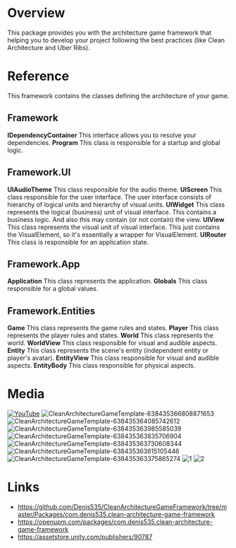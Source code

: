 # Overview
This package provides you with the architecture game framework that helping you to develop your project following the best practices (like Clean Architecture and Uber Ribs).

# Reference
This framework contains the classes defining the architecture of your game.

## Framework
**IDependencyContainer**
This interface allows you to resolve your dependencies.
**Program**
This class is responsible for a startup and global logic.

## Framework.UI
**UIAudioTheme**
This class responsible for the audio theme.
**UIScreen**
This class responsible for the user interface. The user interface consists of hierarchy of logical units and hierarchy of visual units.
**UIWidget**
This class represents the logical (business) unit of visual interface. This contains a business logic. And also this may contain (or not contain) the view.
**UIView**
This class represents the visual unit of visual interface.
This just contains the VisualElement, so it's essentially a wrapper for VisualElement.
**UIRouter**
This class is responsible for an application state.

## Framework.App
**Application**
This class represents the application.
**Globals**
This class responsible for a global values.

## Framework.Entities
**Game**
This class represents the game rules and states.
**Player**
This class represents the player rules and states.
**World**
This class represents the world.
**WorldView**
This class responsible for visual and audible aspects.
**Entity**
This class represents the scene's entity (independent entity or player's avatar).
**EntityView**
This class responsible for visual and audible aspects.
**EntityBody**
This class responsible for physical aspects.

# Media
[![YouTube](https://i9.ytimg.com/vi_webp/lva7KKOQ71k/mq1.webp?sqp=CKSTuK4G-oaymwEmCMACELQB8quKqQMa8AEB-AH-CYAC0AWKAgwIABABGDUgZSgPMA8=&rs=AOn4CLChxbWgI5gYnTqFG1RchrL5BxLuuA)](https://youtu.be/lva7KKOQ71k)
![CleanArchitectureGameTemplate-638435366808871653](https://github.com/Denis535/CleanArchitectureGameFramework/assets/7755015/c7992481-8d3f-4a4f-b601-8a471ffaca31)
![CleanArchitectureGameTemplate-638435364085742612](https://github.com/Denis535/CleanArchitectureGameFramework/assets/7755015/d030fa10-3643-4912-810b-b43e08033585)
![CleanArchitectureGameTemplate-638435363985585039](https://github.com/Denis535/CleanArchitectureGameFramework/assets/7755015/bc7930b2-bd16-4961-807b-390ca72d7dc8)
![CleanArchitectureGameTemplate-638435363835706904](https://github.com/Denis535/CleanArchitectureGameFramework/assets/7755015/94937e69-2729-46ba-8692-d20589c524d4)
![CleanArchitectureGameTemplate-638435363730608344](https://github.com/Denis535/CleanArchitectureGameFramework/assets/7755015/c0344129-61d7-4797-94e5-951cd44a9d2b)
![CleanArchitectureGameTemplate-638435363615105446](https://github.com/Denis535/CleanArchitectureGameFramework/assets/7755015/a3e2988f-eb4f-40b3-b743-6587cef92950)
![CleanArchitectureGameTemplate-638435363375865274](https://github.com/Denis535/CleanArchitectureGameFramework/assets/7755015/f1ac68b5-e925-4621-ab10-d52586d4c559)
![1](https://github.com/Denis535/CleanArchitectureGameFramework/assets/7755015/c02726e0-ff87-42e3-85ff-f870217a151e)
![2](https://github.com/Denis535/CleanArchitectureGameFramework/assets/7755015/9319a8e7-26fb-48e7-aa2a-0e58b96c9074)

# Links
- https://github.com/Denis535/CleanArchitectureGameFramework/tree/master/Packages/com.denis535.clean-architecture-game-framework
- https://openupm.com/packages/com.denis535.clean-architecture-game-framework
- https://assetstore.unity.com/publishers/90787
